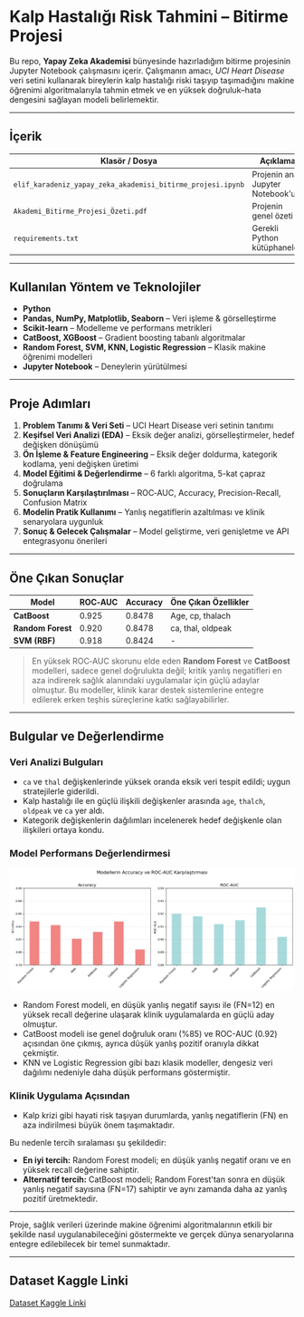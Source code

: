 # Kalp Hastalığı Risk Tahmini – Bitirme Projesi

Bu repo, **Yapay Zeka Akademisi** bünyesinde hazırladığım bitirme projesinin Jupyter Notebook çalışmasını içerir. Çalışmanın amacı, *UCI Heart Disease* veri setini kullanarak bireylerin kalp hastalığı riski taşıyıp taşımadığını makine öğrenimi algoritmalarıyla tahmin etmek ve en yüksek doğruluk–hata dengesini sağlayan modeli belirlemektir.

---

## İçerik

| Klasör / Dosya                                       | Açıklama                        |
| --------------------------------------------------- | ------------------------------ |
| `elif_karadeniz_yapay_zeka_akademisi_bitirme_projesi.ipynb` | Projenin ana Jupyter Notebook'u |
| `Akademi_Bitirme_Projesi_Özeti.pdf`                 | Projenin genel özeti            |
| `requirements.txt`                                   | Gerekli Python kütüphaneleri   |

---

## Kullanılan Yöntem ve Teknolojiler

- **Python**  
- **Pandas, NumPy, Matplotlib, Seaborn** – Veri işleme & görselleştirme  
- **Scikit-learn** – Modelleme ve performans metrikleri  
- **CatBoost, XGBoost** – Gradient boosting tabanlı algoritmalar  
- **Random Forest, SVM, KNN, Logistic Regression** – Klasik makine öğrenimi modelleri  
- **Jupyter Notebook** – Deneylerin yürütülmesi  

---

## Proje Adımları

1. **Problem Tanımı & Veri Seti** – UCI Heart Disease veri setinin tanıtımı  
2. **Keşifsel Veri Analizi (EDA)** – Eksik değer analizi, görselleştirmeler, hedef değişken dönüşümü  
3. **Ön İşleme & Feature Engineering** – Eksik değer doldurma, kategorik kodlama, yeni değişken üretimi  
4. **Model Eğitimi & Değerlendirme** – 6 farklı algoritma, 5-kat çapraz doğrulama  
5. **Sonuçların Karşılaştırılması** – ROC‑AUC, Accuracy, Precision-Recall, Confusion Matrix  
6. **Modelin Pratik Kullanımı** – Yanlış negatiflerin azaltılması ve klinik senaryolara uygunluk  
7. **Sonuç & Gelecek Çalışmalar** – Model geliştirme, veri genişletme ve API entegrasyonu önerileri  

---

## Öne Çıkan Sonuçlar

| Model          | ROC‑AUC | Accuracy | Öne Çıkan Özellikler     |
| -------------- | ------- | -------- | ----------------------- |
| **CatBoost**   | 0.925   | 0.8478   | Age, cp, thalach        |
| **Random Forest** | 0.920 | 0.8478   | ca, thal, oldpeak       |
| **SVM (RBF)**  | 0.918   | 0.8424   | -                       |

> En yüksek ROC‑AUC skorunu elde eden **Random Forest** ve **CatBoost** modelleri, sadece genel doğrulukta değil; kritik yanlış negatifleri en aza indirerek sağlık alanındaki uygulamalar için güçlü adaylar olmuştur. Bu modeller, klinik karar destek sistemlerine entegre edilerek erken teşhis süreçlerine katkı sağlayabilirler.

---

## Bulgular ve Değerlendirme

### Veri Analizi Bulguları

- `ca` ve `thal` değişkenlerinde yüksek oranda eksik veri tespit edildi; uygun stratejilerle giderildi.  
- Kalp hastalığı ile en güçlü ilişkili değişkenler arasında `age`, `thalch`, `oldpeak` ve `ca` yer aldı.  
- Kategorik değişkenlerin dağılımları incelenerek hedef değişkenle olan ilişkileri ortaya kondu.

### Model Performans Değerlendirmesi

![Model Performans: Accuracy ve ROC-AUC](performance.png)

- Random Forest modeli, en düşük yanlış negatif sayısı ile (FN=12) en yüksek recall değerine ulaşarak klinik uygulamalarda en güçlü aday olmuştur.  
- CatBoost modeli ise genel doğruluk oranı (%85) ve ROC-AUC (0.92) açısından öne çıkmış, ayrıca düşük yanlış pozitif oranıyla dikkat çekmiştir.  
- KNN ve Logistic Regression gibi bazı klasik modeller, dengesiz veri dağılımı nedeniyle daha düşük performans göstermiştir.

### Klinik Uygulama Açısından

- Kalp krizi gibi hayati risk taşıyan durumlarda, yanlış negatiflerin (FN) en aza indirilmesi büyük önem taşımaktadır.

Bu nedenle tercih sıralaması şu şekildedir:

- **En iyi tercih:** Random Forest modeli; en düşük yanlış negatif oranı ve en yüksek recall değerine sahiptir.  
- **Alternatif tercih:** CatBoost modeli; Random Forest'tan sonra en düşük yanlış negatif sayısına (FN=17) sahiptir ve aynı zamanda daha az yanlış pozitif üretmektedir.

---

Proje, sağlık verileri üzerinde makine öğrenimi algoritmalarının etkili bir şekilde nasıl uygulanabileceğini göstermekte ve gerçek dünya senaryolarına entegre edilebilecek bir temel sunmaktadır.

---

## Dataset Kaggle Linki

[Dataset Kaggle Linki](https://www.kaggle.com/datasets/redwankarimsony/heart-disease-data)

